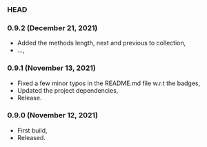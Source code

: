 ### HEAD

### 0.9.2 (December 21, 2021)

  * Added the methods length, next and previous to collection,
  * ...,


### 0.9.1 (November 13, 2021)

  * Fixed a few minor typos in the README.md file w.r.t the badges,
  * Updated the project dependencies,
  * Release.


### 0.9.0 (November 12, 2021)

  * First build,
  * Released.
